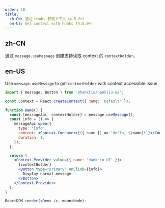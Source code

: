 ```yaml
---
order: 10
title:
  zh-CN: 通过 Hooks 获取上下文（4.5.0+）
  en-US: Get context with hooks (4.5.0+)
---
```


## zh-CN

通过 `message.useMessage` 创建支持读取 context 的 `contextHolder`。

## en-US

Use `message.useMessage` to get `contextHolder` with context accessible issue.

```jsx
import { message, Button } from '@hankliu/hankliu-ui';

const Context = React.createContext({ name: 'Default' });

function Demo() {
  const [messageApi, contextHolder] = message.useMessage();
  const info = () => {
    messageApi.open({
      type: 'info',
      content: <Context.Consumer>{({ name }) => `Hello, ${name}!`}</Context.Consumer>,
      duration: 1,
    });
  };

  return (
    <Context.Provider value={{ name: 'HankLiu UI' }}>
      {contextHolder}
      <Button type="primary" onClick={info}>
        Display normal message
      </Button>
    </Context.Provider>
  );
}

ReactDOM.render(<Demo />, mountNode);
```
